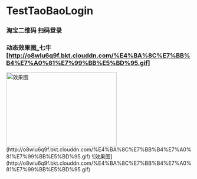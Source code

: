 # TestTaoBaoLogin

### 淘宝二维码 扫码登录

### 动态效果图_七牛[http://o8wlu6q9f.bkt.clouddn.com/%E4%BA%8C%E7%BB%B4%E7%A0%81%E7%99%BB%E5%BD%95.gif]
 <img src="http://o8wlu6q9f.bkt.clouddn.com/%E4%BA%8C%E7%BB%B4%E7%A0%81%E7%99%BB%E5%BD%95.gif" width = "300" height = "200" alt="效果图" align=center />
(http://o8wlu6q9f.bkt.clouddn.com/%E4%BA%8C%E7%BB%B4%E7%A0%81%E7%99%BB%E5%BD%95.gif)
![效果图](http://o8wlu6q9f.bkt.clouddn.com/%E4%BA%8C%E7%BB%B4%E7%A0%81%E7%99%BB%E5%BD%95.gif)
